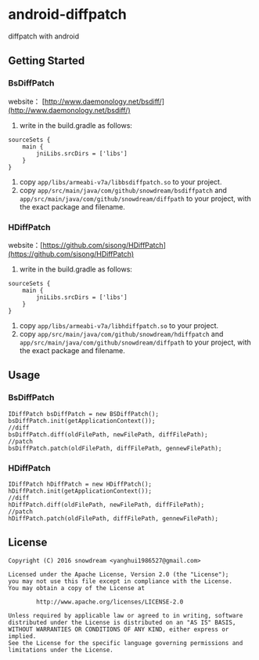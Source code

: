 # android-diffpatch

diffpatch with android

## Getting Started
### BsDiffPatch
website： [http://www.daemonology.net/bsdiff/](http://www.daemonology.net/bsdiff/) 

1. write in the build.gradle as follows:
```
sourceSets {
    main {
        jniLibs.srcDirs = ['libs']
    }
}
```
1. copy `app/libs/armeabi-v7a/libbsdiffpatch.so` to your project.
1. copy `app/src/main/java/com/github/snowdream/bsdiffpatch` and `app/src/main/java/com/github/snowdream/diffpath` to your project, with the exact package and filename.


### HDiffPatch
website：[https://github.com/sisong/HDiffPatch](https://github.com/sisong/HDiffPatch)

1. write in the build.gradle as follows:
```
sourceSets {
    main {
        jniLibs.srcDirs = ['libs']
    }
}
```
1. copy `app/libs/armeabi-v7a/libhdiffpatch.so` to your project.
1. copy `app/src/main/java/com/github/snowdream/hdiffpatch` and `app/src/main/java/com/github/snowdream/diffpath` to your project, with the exact package and filename.


## Usage
### BsDiffPatch
```
IDiffPatch bsDiffPatch = new BSDiffPatch();
bsDiffPatch.init(getApplicationContext()); 
//diff
bsDiffPatch.diff(oldFilePath, newFilePath, diffFilePath);
//patch
bsDiffPatch.patch(oldFilePath, diffFilePath, gennewFilePath);
```

### HDiffPatch
```
IDiffPatch hDiffPatch = new HDiffPatch();
hDiffPatch.init(getApplicationContext()); 
//diff
hDiffPatch.diff(oldFilePath, newFilePath, diffFilePath);
//patch
hDiffPatch.patch(oldFilePath, diffFilePath, gennewFilePath);
```


## License
```
Copyright (C) 2016 snowdream <yanghui1986527@gmail.com>

Licensed under the Apache License, Version 2.0 (the "License");
you may not use this file except in compliance with the License.
You may obtain a copy of the License at

        http://www.apache.org/licenses/LICENSE-2.0

Unless required by applicable law or agreed to in writing, software
distributed under the License is distributed on an "AS IS" BASIS,
WITHOUT WARRANTIES OR CONDITIONS OF ANY KIND, either express or implied.
See the License for the specific language governing permissions and
limitations under the License.
```
